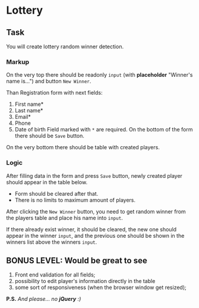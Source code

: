 # Lottery

## Task
You will create lottery random winner detection.

### Markup
On the very top there should be readonly `input` (with **placeholder** "Winner's name is...") and button `New Winner`.

Than Registration form with next fields:
1. First name*
1. Last name*
1. Email*
1. Phone
1. Date of birth
Field marked with `*` are required.
On the bottom of the form there should be `Save` button.

On the very bottom there should be table with created players.

### Logic

After filling data in the form and press `Save` button, newly created player should appear in the table below.
- Form should be cleared after that.
- There is no limits to maximum amount of players.

After clicking the `New Winner` button, you need to get random winner from the players table and place his name into `input`.

If there already exist winner, it should be cleared, the new one should appear in the winner `input`, and the previous one should be shown in the winners list above the winners `input`.

## BONUS LEVEL: Would be great to see
1. Front end validation for all fields;
1. possibility to edit player's information directly in the table
1. some sort of responsiveness (when the browser window get resized);


**P.S.**
*And please... no __jQuery__ :)*
